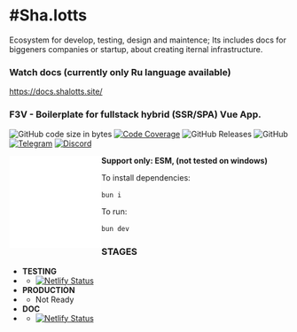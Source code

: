 # #Sha.lotts

Ecosystem for develop, testing, design and maintence;
Its includes docs for biggeners companies or startup, about creating iternal infrastructure.

### Watch docs (currently only Ru language available) 
https://docs.shalotts.site/

### F3V - Boilerplate for fullstack hybrid (SSR/SPA) Vue App.

![GitHub code size in bytes](https://img.shields.io/github/languages/code-size/shalotts/shalotts)
[![Code Coverage](https://img.shields.io/codecov/c/github/shalotts/shalotts)](https://codecov.io/github/username/repo)
![GitHub Releases](https://img.shields.io/github/downloads/shalotts/shalotts/version/total)
![GitHub](https://img.shields.io/github/license/shalotts/shalotts)
[![Telegram](https://badgen.net/badge/icon/telegram?icon=telegram&label)](https://t.me/francyfox)
[![Discord](https://img.shields.io/discord/server_id)](https://discord.gg/3fr58Fx6)


 <img align="left" width="33%" src="asset/public/mstile-150x150.png" style='float: left'>


**Support only: ESM, (not tested on windows)**

To install dependencies:

```bash
bun i
```

To run:

```bash
bun dev
```

### STAGES

- **TESTING**
-
    - [![Netlify Status](https://api.netlify.com/api/v1/badges/c7c2ffb5-7ea6-4047-80db-f5838f9c8b41/deploy-status)](https://app.netlify.com/sites/test-shalotts/deploys)
- **PRODUCTION**
-
    - Not Ready
- **DOC**
-
    - [![Netlify Status](https://api.netlify.com/api/v1/badges/0c200c59-83c4-4fe9-9c37-8803e265f186/deploy-status)](https://app.netlify.com/sites/shalodoc/deploys)
